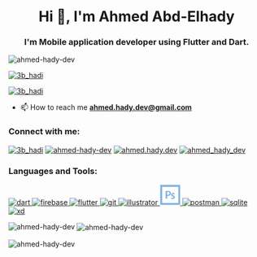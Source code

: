 <h1 align="center">Hi 👋, I'm Ahmed Abd-Elhady</h1>
<h3 align="center">I'm Mobile application developer using Flutter and Dart.</h3>

<p align="left"> <img src="https://komarev.com/ghpvc/?username=ahmed-hady-dev&label=Profile%20views&color=0e75b6&style=flat" alt="ahmed-hady-dev" /> </p>

<p align="left"> <a href="https://twitter.com/3b_hadi" target="blank"><img src="https://img.shields.io/twitter/follow/3b_hadi?logo=twitter&style=for-the-badge" alt="3b_hadi" /></a> </p>
<p align="left"> <a href="https://wakatime.com/@6063abdf-3d42-479d-b00d-4db22225af7f" target="blank"><img src="https://wakatime.com/badge/user/6063abdf-3d42-479d-b00d-4db22225af7f.svg" alt="3b_hadi" /></a> </p>

- 📫 How to reach me **ahmed.hady.dev@gmail.com**

<h3 align="left">Connect with me:</h3>
<p align="left">
<a href="https://twitter.com/3b_hadi" target="blank"><img align="center" src="https://raw.githubusercontent.com/rahuldkjain/github-profile-readme-generator/master/src/images/icons/Social/twitter.svg" alt="3b_hadi" height="30" width="40" /></a>
<a href="https://linkedin.com/in/ahmed-hady-dev" target="blank"><img align="center" src="https://raw.githubusercontent.com/rahuldkjain/github-profile-readme-generator/master/src/images/icons/Social/linked-in-alt.svg" alt="ahmed-hady-dev" height="30" width="40" /></a>
<a href="https://fb.com/ahmed.hady.dev" target="blank"><img align="center" src="https://raw.githubusercontent.com/rahuldkjain/github-profile-readme-generator/master/src/images/icons/Social/facebook.svg" alt="ahmed.hady.dev" height="30" width="40" /></a>
<a href="https://www.behance.net/ahmed_hady_dev" target="blank"><img align="center" src="https://raw.githubusercontent.com/rahuldkjain/github-profile-readme-generator/master/src/images/icons/Social/behance.svg" alt="ahmed_hady_dev" height="30" width="40" /></a>
</p>

<h3 align="left">Languages and Tools:</h3>
<p align="left"> <a href="https://dart.dev" target="_blank" rel="noreferrer"> <img src="https://www.vectorlogo.zone/logos/dartlang/dartlang-icon.svg" alt="dart" width="40" height="40"/> </a> <a href="https://firebase.google.com/" target="_blank" rel="noreferrer"> <img src="https://www.vectorlogo.zone/logos/firebase/firebase-icon.svg" alt="firebase" width="40" height="40"/> </a> <a href="https://flutter.dev" target="_blank" rel="noreferrer"> <img src="https://www.vectorlogo.zone/logos/flutterio/flutterio-icon.svg" alt="flutter" width="40" height="40"/> </a> <a href="https://git-scm.com/" target="_blank" rel="noreferrer"> <img src="https://www.vectorlogo.zone/logos/git-scm/git-scm-icon.svg" alt="git" width="40" height="40"/> </a> <a href="https://www.adobe.com/in/products/illustrator.html" target="_blank" rel="noreferrer"> <img src="https://www.vectorlogo.zone/logos/adobe_illustrator/adobe_illustrator-icon.svg" alt="illustrator" width="40" height="40"/> </a> <a href="https://www.photoshop.com/en" target="_blank" rel="noreferrer"> <img src="https://raw.githubusercontent.com/devicons/devicon/master/icons/photoshop/photoshop-line.svg" alt="photoshop" width="40" height="40"/> </a> <a href="https://postman.com" target="_blank" rel="noreferrer"> <img src="https://www.vectorlogo.zone/logos/getpostman/getpostman-icon.svg" alt="postman" width="40" height="40"/> </a> <a href="https://www.sqlite.org/" target="_blank" rel="noreferrer"> <img src="https://www.vectorlogo.zone/logos/sqlite/sqlite-icon.svg" alt="sqlite" width="40" height="40"/> </a> <a href="https://www.adobe.com/products/xd.html" target="_blank" rel="noreferrer"> <img src="https://cdn.worldvectorlogo.com/logos/adobe-xd.svg" alt="xd" width="40" height="40"/> </a> </p>

<p><img align="left" src="https://github-readme-stats.vercel.app/api/top-langs?username=ahmed-hady-dev&show_icons=true&locale=en&layout=compact&theme=tokyonight" alt="ahmed-hady-dev" /></p>

<p>&nbsp;<img align="center" src="https://github-readme-stats.vercel.app/api?username=ahmed-hady-dev&show_icons=true&locale=en&theme=tokyonight" alt="ahmed-hady-dev" /></p>

<p><img align="center" src="https://github-readme-streak-stats.herokuapp.com/?user=ahmed-hady-dev&theme=tokyonight&" alt="ahmed-hady-dev" /></p>
